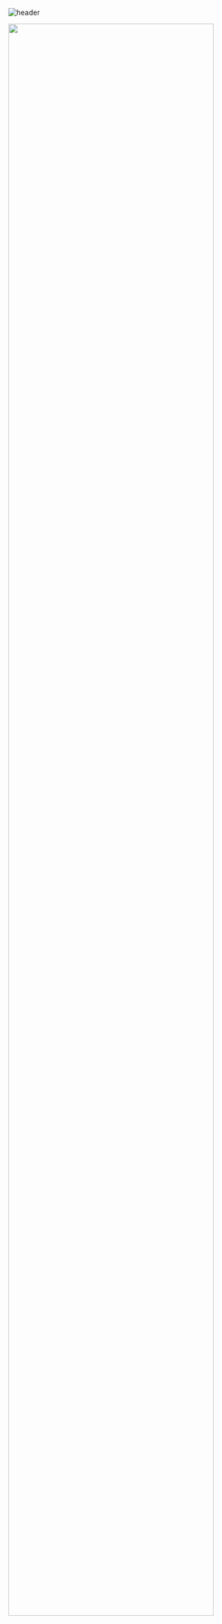 ![header](https://capsule-render.vercel.app/api?type=Wave&color=000000&height=300&section=header&text=Gone%20&fontSize=80&animation=twinkling&fontColor=ffffff&stroke=8A8988&strokeWidth=3)

<img width="90%" src= "https://user-images.githubusercontent.com/71643183/216723571-06c59f4f-c771-4b95-a9c5-0e962ee5b027.jpg">



<!--
**lego404/lego404** is a ✨ _special_ ✨ repository because its `README.md` (this file) appears on your GitHub profile.

Here are some ideas to get you started:

- 🔭 I’m currently working on ...
- 🌱 I’m currently learning ...
- 👯 I’m looking to collaborate on ...
- 🤔 I’m looking for help with ...
- 💬 Ask me about ...
- 📫 How to reach me: ...
- 😄 Pronouns: ...
- ⚡ Fun fact: ...
-->
